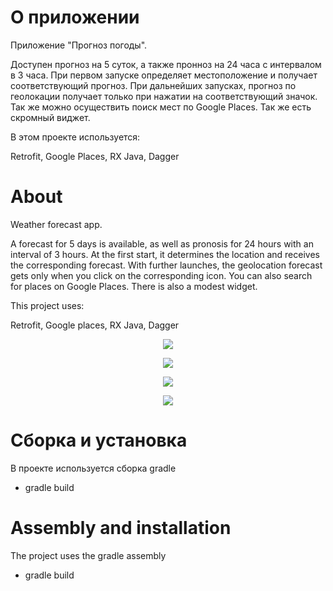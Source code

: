 
# О приложении
Приложение "Прогноз погоды".

Доступен прогноз на 5 суток, а также пронноз на 24 часа с интервалом в 3 часа. При первом запуске определяет местоположение и получает соответствующий прогноз.
При дальнейших запусках, прогноз по геолокации получает только при нажатии на соответствующий значок.
Так же можно осуществить поиск мест по Google Places. Так же есть скромный виджет.

В этом проекте используется:


Retrofit, Google Places, RX Java, Dagger

# About
Weather forecast app.

A forecast for 5 days is available, as well as pronosis for 24 hours with an interval of 3 hours.
 At the first start, it determines the location and receives the corresponding forecast.
With further launches, the geolocation forecast gets only when you click on the corresponding icon.
You can also search for places on Google Places. There is also a modest widget.

This project uses:


Retrofit, Google places, RX Java, Dagger

<p align="center">
  <img src="https://raw.githubusercontent.com/DmK78/weather/master/images/1.JPG">
  </p>
  <p align="center">
    <img src="https://raw.githubusercontent.com/DmK78/weather/master/images/2.JPEG">
    </p>
    <p align="center">
      <img src="https://raw.githubusercontent.com/DmK78/weather/master/images/3.JPEG">
      </p>
      <p align="center">
        <img src="https://raw.githubusercontent.com/DmK78/weather/master/images/4.JPEG">
        </p>



# Сборка и установка
В проекте используется сборка gradle
- gradle build

# Assembly and installation
The project uses the gradle assembly
- gradle build
